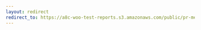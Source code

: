 ```yaml
---
layout: redirect
redirect_to: https://a8c-woo-test-reports.s3.amazonaws.com/public/pr-merge/40094/api/index.html
---
```

